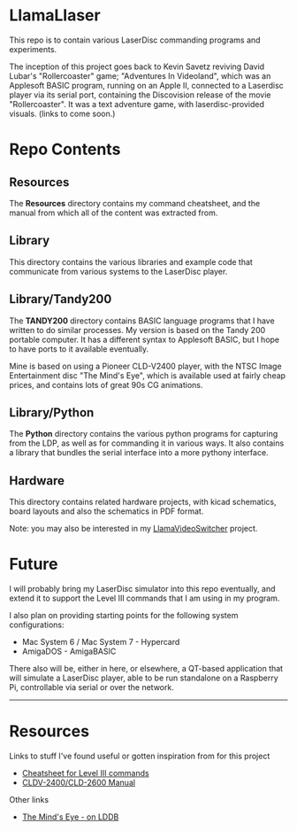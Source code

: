 # LlamaLlaser

This repo is to contain various LaserDisc commanding programs and
experiments.

The inception of this project goes back to Kevin Savetz reviving
David Lubar's "Rollercoaster" game; "Adventures In Videoland", which was an
Applesoft BASIC program, running on an Apple II, connected to a
Laserdisc player via its serial port, containing the Discovision
release of the movie "Rollercoaster".  It was a text adventure game,
with laserdisc-provided visuals.  (links to come soon.)


# Repo Contents

## Resources
The **Resources** directory contains my command cheatsheet, and the
manual from which all of the content was extracted from.


## Library

This directory contains the various libraries and example code that 
communicate from various systems to the LaserDisc player.

## Library/Tandy200

The **TANDY200** directory contains BASIC language programs that I have
written to do similar processes.  My version is based on the Tandy
200 portable computer.  It has a different syntax to Applesoft
BASIC, but I hope to have ports to it available eventually.

Mine is based on using a Pioneer CLD-V2400 player, with the NTSC
Image Entertainment disc "The Mind's Eye", which is available used
at fairly cheap prices, and contains lots of great 90s CG animations.

## Library/Python

The **Python**  directory contains the various python programs for capturing
from the LDP, as well as for commanding it in various ways.  It 
also contains a library that bundles the serial interface into a 
more pythony interface.

## Hardware

This directory contains related hardware projects, with kicad schematics,
board layouts and also the schematics in PDF format.

Note: you may also be interested in my [LlamaVideoSwitcher](https://github.com/BleuLlama/LlamaVideoSwitcher)  project.


# Future

I will probably bring my LaserDisc simulator into this repo eventually,
and extend it to support the Level III commands that I am using in
my program. 

I also plan on providing starting points for the following system configurations:

- Mac System 6 / Mac System 7 - Hypercard
- AmigaDOS - AmigaBASIC

There also will be, either in here, or elsewhere, a QT-based application 
that will simulate a LaserDisc player, able to be run standalone on a 
Raspberry Pi,  controllable via serial or over the network.


--- 

# Resources

Links to stuff I've found useful or gotten inspiration from for this project

- [Cheatsheet for Level III commands](Reference/Pioneer_L3_cheatsheet.md)
- [CLDV-2400/CLD-2600 Manual](Reference/cld2400.pdf)

Other links

- [The Mind's Eye - on LDDB](https://www.lddb.com/laserdisc/03999/ID8530MM/Mind's-Eye-The)

